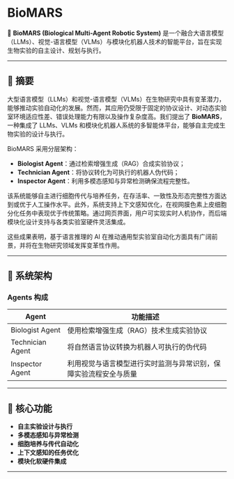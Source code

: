 # BioMARS

🔬 **BioMARS (Biological Multi-Agent Robotic System)** 是一个融合大语言模型（LLMs）、视觉-语言模型（VLMs）与模块化机器人技术的智能平台，旨在实现生物实验的自主设计、规划与执行。

---

## 📌 摘要

大型语言模型（LLMs）和视觉-语言模型（VLMs）在生物研究中具有变革潜力，能够推动实验自动化的发展。然而，其应用仍受限于固定的协议设计、对动态实验室环境适应性差、错误处理能力有限以及操作复杂度高。我们提出了 **BioMARS**，一种集成了 LLMs、VLMs 和模块化机器人系统的多智能体平台，能够自主完成生物实验的设计与执行。

BioMARS 采用分层架构：

- **Biologist Agent**：通过检索增强生成（RAG）合成实验协议；
- **Technician Agent**：将协议转化为可执行的机器人伪代码；
- **Inspector Agent**：利用多模态感知与异常检测确保流程完整性。

该系统能够自主进行细胞传代与培养任务，在存活率、一致性及形态完整性方面达到或优于人工操作水平。此外，系统支持上下文感知优化，在视网膜色素上皮细胞分化任务中表现优于传统策略。通过网页界面，用户可实现实时人机协作，而后端模块化设计支持与各类实验室硬件灵活集成。

这些成果表明，基于语言推理的 AI 在推动通用型实验室自动化方面具有广阔前景，并将在生物研究领域发挥变革性作用。

---

## 🧠 系统架构

### Agents 构成

| Agent            | 功能描述                                                                 |
|------------------|--------------------------------------------------------------------------|
| Biologist Agent  | 使用检索增强生成（RAG）技术生成实验协议                                  |
| Technician Agent | 将自然语言协议转换为机器人可执行的伪代码                                 |
| Inspector Agent  | 利用视觉与语言模型进行实时监测与异常识别，保障实验流程安全与质量         |

---

## 🤖 核心功能

- **自主实验设计与执行**
- **多模态感知与异常检测**
- **细胞培养与传代自动化**
- **上下文感知的任务优化**
- **模块化软硬件集成**

---
